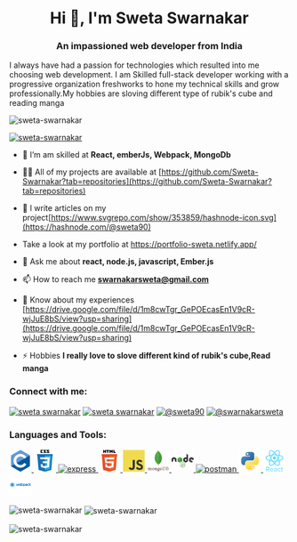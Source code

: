 <h1 align="center">Hi 👋, I'm Sweta Swarnakar</h1>
<h3 align="center">An impassioned web developer from India</h3>
<p>I always have had a passion for technologies which resulted into me choosing web development. I am Skilled full-stack developer working with a progressive organization freshworks to hone my technical skills and grow professionally.My hobbies are sloving different type of rubik's cube and reading manga</p>
<p align="left"> <img src="https://komarev.com/ghpvc/?username=sweta-swarnakar&label=Profile%20views&color=0e75b6&style=flat" alt="sweta-swarnakar" /> </p>

<p align="left"> <a href="https://github.com/ryo-ma/github-profile-trophy"><img src="https://github-profile-trophy.vercel.app/?username=sweta-swarnakar" alt="sweta-swarnakar" /></a> </p>

- 🌱 I’m am skilled at **React, emberJs, Webpack, MongoDb**

- 👨‍💻 All of my projects are available at [https://github.com/Sweta-Swarnakar?tab=repositories](https://github.com/Sweta-Swarnakar?tab=repositories)

- 📝 I write articles on my project[https://www.svgrepo.com/show/353859/hashnode-icon.svg](https://hashnode.com/@sweta90)
- Take a look at my portfolio at https://portfolio-sweta.netlify.app/

- 💬 Ask me about **react, node.js, javascript, Ember.js**

- 📫 How to reach me **swarnakarsweta@gmail.com**

- 📄 Know about my experiences [https://drive.google.com/file/d/1m8cwTgr_GePOEcasEn1V9cR-wjJuE8bS/view?usp=sharing](https://drive.google.com/file/d/1m8cwTgr_GePOEcasEn1V9cR-wjJuE8bS/view?usp=sharing)

- ⚡ Hobbies **I really love to slove different kind of rubik's cube,Read manga**

<h3 align="left">Connect with me:</h3>
<p align="left">
<a href="https://linkedin.com/in/sweta swarnakar" target="blank"><img align="center" src="https://raw.githubusercontent.com/rahuldkjain/github-profile-readme-generator/master/src/images/icons/Social/linked-in-alt.svg" alt="sweta swarnakar" height="30" width="40" /></a>
<a href="https://fb.com/sweta swarnakar" target="blank"><img align="center" src="https://raw.githubusercontent.com/rahuldkjain/github-profile-readme-generator/master/src/images/icons/Social/facebook.svg" alt="sweta swarnakar" height="30" width="40" /></a>
<a href="https://hashnode.com/@sweta90" target="blank"><img align="center" src="https://inceptum-stor.icons8.com/a2WmNGNjnaY4/hashnode1.jpg" alt="@sweta90" height="30" width="40" /></a>
<a href="https://www.hackerrank.com/@swarnakarsweta" target="blank"><img align="center" src="https://raw.githubusercontent.com/rahuldkjain/github-profile-readme-generator/master/src/images/icons/Social/hackerrank.svg" alt="@swarnakarsweta" height="30" width="40" /></a>
</p>

<h3 align="left">Languages and Tools:</h3>
<p align="left"> <a href="https://www.cprogramming.com/" target="_blank" rel="noreferrer"> <img src="https://raw.githubusercontent.com/devicons/devicon/master/icons/c/c-original.svg" alt="c" width="40" height="40"/> </a> <a href="https://www.w3schools.com/css/" target="_blank" rel="noreferrer"> <img src="https://raw.githubusercontent.com/devicons/devicon/master/icons/css3/css3-original-wordmark.svg" alt="css3" width="40" height="40"/> </a> <a href="https://expressjs.com" target="_blank" rel="noreferrer"> <img src="https://ih1.redbubble.net/image.438908244.6144/st,small,507x507-pad,600x600,f8f8f8.u2.jpg" alt="express" width="40" height="40"/> </a> <a href="https://www.w3.org/html/" target="_blank" rel="noreferrer"> <img src="https://raw.githubusercontent.com/devicons/devicon/master/icons/html5/html5-original-wordmark.svg" alt="html5" width="40" height="40"/> </a> <a href="https://developer.mozilla.org/en-US/docs/Web/JavaScript" target="_blank" rel="noreferrer"> <img src="https://raw.githubusercontent.com/devicons/devicon/master/icons/javascript/javascript-original.svg" alt="javascript" width="40" height="40"/> </a> <a href="https://www.mongodb.com/" target="_blank" rel="noreferrer"> <img src="https://raw.githubusercontent.com/devicons/devicon/master/icons/mongodb/mongodb-original-wordmark.svg" alt="mongodb" width="40" height="40"/> </a> <a href="https://nodejs.org" target="_blank" rel="noreferrer"> <img src="https://raw.githubusercontent.com/devicons/devicon/master/icons/nodejs/nodejs-original-wordmark.svg" alt="nodejs" width="40" height="40"/> </a> <a href="https://postman.com" target="_blank" rel="noreferrer"> <img src="https://www.vectorlogo.zone/logos/getpostman/getpostman-icon.svg" alt="postman" width="40" height="40"/> </a> <a href="https://www.python.org" target="_blank" rel="noreferrer"> <img src="https://raw.githubusercontent.com/devicons/devicon/master/icons/python/python-original.svg" alt="python" width="40" height="40"/> </a> <a href="https://reactjs.org/" target="_blank" rel="noreferrer"> <img src="https://raw.githubusercontent.com/devicons/devicon/master/icons/react/react-original-wordmark.svg" alt="react" width="40" height="40"/> </a> <a href="https://webpack.js.org" target="_blank" rel="noreferrer"> <img src="https://raw.githubusercontent.com/devicons/devicon/d00d0969292a6569d45b06d3f350f463a0107b0d/icons/webpack/webpack-original-wordmark.svg" alt="webpack" width="40" height="40"/> </a> </p>

<p><img align="left" src="https://github-readme-stats.vercel.app/api/top-langs?username=sweta-swarnakar&show_icons=true&locale=en&layout=compact" alt="sweta-swarnakar" /></p>

<p>&nbsp;<img align="center" src="https://github-readme-stats.vercel.app/api?username=sweta-swarnakar&show_icons=true&locale=en" alt="sweta-swarnakar" /></p>

<p><img align="center" src="https://github-readme-streak-stats.herokuapp.com/?user=sweta-swarnakar&" alt="sweta-swarnakar" /></p>
